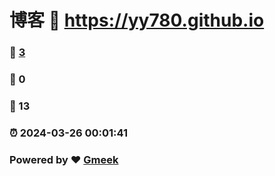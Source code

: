 # 博客 :link: https://yy780.github.io 
### :page_facing_up: [3](https://yy780.github.io/tag.html) 
### :speech_balloon: 0 
### :hibiscus: 13 
### :alarm_clock: 2024-03-26 00:01:41 
### Powered by :heart: [Gmeek](https://github.com/Meekdai/Gmeek)
